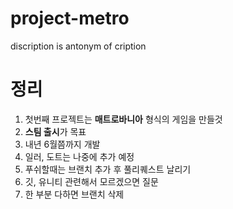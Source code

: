# project-metro
discription is antonym of cription

# 정리
1. 첫번째 프로젝트는 **매트로바니아** 형식의 게임을 만들것
2. **스팀 출시**가 목표
3. 내년 6월쯤까지 개발
4. 일러, 도트는 나중에 추가 예정
5. 푸쉬할때는 브랜치 추가 후 풀리퀘스트 날리기
6. 깃, 유니티 관련해서 모르겠으면 질문
7. 한 부분 다하면 브랜치 삭제
